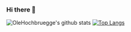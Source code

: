 ### Hi there 👋


![OleHochbruegge's github stats](https://github-readme-stats.vercel.app/api?username=OleHochbruegge&show_icons=true&theme=tokyonight)
[![Top Langs](https://github-readme-stats.vercel.app/api/top-langs/?username=OleHochbruegge)](https://github.com/anuraghazra/github-readme-stats)




<!--
**OleHochbruegge/OleHochbruegge** is a ✨ _special_ ✨ repository because its `README.md` (this file) appears on your GitHub profile.

Here are some ideas to get you started:

- 🔭 I’m currently working on ...
- 🌱 I’m currently learning ...
- 👯 I’m looking to collaborate on ...
- 🤔 I’m looking for help with ...
- 💬 Ask me about ...
- 📫 How to reach me: ...
- 😄 Pronouns: ...
- ⚡ Fun fact: ...
-->
